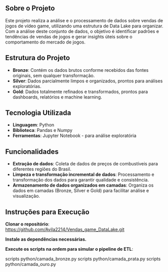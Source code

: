 ## Sobre o Projeto

Este projeto realiza a análise e o processamento de dados sobre vendas de jogos de vídeo game, utilizando uma estrutura de Data Lake para organizar. Com a análise deste conjunto de dados, o objetivo é identificar padrões e tendências de vendas de jogos e gerar insights úteis sobre o comportamento do mercado de jogos.

## Estrutura do Projeto

- **Bronze**: Contém os dados brutos conforme recebidos das fontes originais, sem qualquer transformação.
- **Silver**: Dados parcialmente limpos e organizados, prontos para análises exploratórias.
- **Gold**: Dados totalmente refinados e transformados, prontos para dashboards, relatórios e machine learning.

## Tecnologia Utilizada

- **Linguagem**: Python
- **Biblioteca**: Pandas e Numpy
- **Ferramentas**: Jupyter Notebook - para análise exploratória

## Funcionalidades

- **Extração de dados**: Coleta de dados de preços de combustíveis para diferentes regiões do Brasil.
- **Limpeza e transformação incremental de dados**: Processamento e transformação dos dados para garantir qualidade e consistência.
- **Armazenamento de dados organizados em camadas**: Organiza os dados em camadas (Bronze, Silver e Gold) para facilitar análise e visualização.

## Instruções para Execução

**Clonar o repositório**:
https://github.com/Avila2214/Vendas_game_DataLake.git

**Instale as dependências necessárias.**

**Execute os scripts na ordem para simular o pipeline de ETL**:

scripts python/camada_bronze.py scripts python/camada_prata.py scripts python/camada_ouro.py

